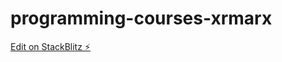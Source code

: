 # programming-courses-xrmarx

[Edit on StackBlitz ⚡️](https://stackblitz.com/edit/programming-courses-xrmarx)